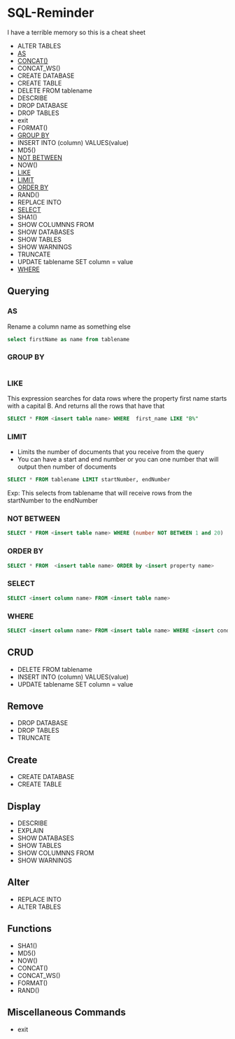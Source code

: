 # SQL-Reminder
I have a terrible memory so this is a cheat sheet



- ALTER TABLES
- [AS][as]
- [CONCAT()][concat]
- CONCAT_WS()
- CREATE DATABASE
- CREATE TABLE
- DELETE FROM tablename  
- DESCRIBE
- DROP DATABASE
- DROP TABLES
- exit
- FORMAT()
- [GROUP BY][group]
- INSERT INTO (column) VALUES(value)
- MD5()
- [NOT BETWEEN][not-between]
- NOW()
- [LIKE][like]
- [LIMIT][limit]
- [ORDER BY][order]
- RAND()
- REPLACE INTO
- [SELECT][select]  
- SHA1()
- SHOW COLUMNNS FROM
- SHOW DATABASES
- SHOW TABLES
- SHOW WARNINGS
- TRUNCATE
- UPDATE tablename SET column = value
- [WHERE][where]

[as]:#as
[concat]:#concat
[group]:#group_by
[like]:#like
[limit]:#limit
[not-between]:#not-between
[order]:#order-by
[select]:#select
[where]:#where






## Querying

###  AS
Rename a column name as something else
```sql
select firstName as name from tablename
```
### GROUP BY
```sql

```
### LIKE
This expression searches for data rows where the property first name starts
with a capital B. And returns all the rows that have that
```sql
SELECT * FROM <insert table name> WHERE  first_name LIKE "B%"
```

### LIMIT
- Limits the number of documents that you receive from the query
- You can have a start and end number or you can one number that will output then number of documents
```sql
SELECT * FROM tablename LIMIT startNumber, endNumber
```
Exp: This selects from tablename that will receive rows from the startNumber to the endNumber

### NOT BETWEEN

```sql
SELECT * FROM <insert table name> WHERE (number NOT BETWEEN 1 and 20)
```

### ORDER BY

```sql
SELECT * FROM  <insert table name> ORDER by <insert property name>
```

### SELECT

```sql
SELECT <insert column name> FROM <insert table name>
```

### WHERE

```sql
SELECT <insert column name> FROM <insert table name> WHERE <insert conditions>
```


## CRUD

- DELETE FROM tablename
- INSERT INTO (column) VALUES(value)
- UPDATE tablename SET column = value

## Remove

- DROP DATABASE
- DROP TABLES
- TRUNCATE


## Create

- CREATE DATABASE
- CREATE TABLE



## Display

- DESCRIBE
- EXPLAIN
- SHOW DATABASES
- SHOW TABLES
- SHOW COLUMNNS FROM
- SHOW WARNINGS

## Alter

- REPLACE INTO
- ALTER TABLES

## Functions

- SHA1()
- MD5()
- NOW()
- CONCAT()
- CONCAT_WS()
- FORMAT()
- RAND()

## Miscellaneous Commands

- exit
